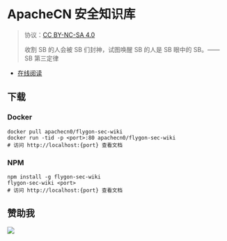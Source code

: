 # ApacheCN 安全知识库

> 协议：[CC BY-NC-SA 4.0](http://creativecommons.org/licenses/by-nc-sa/4.0/)
> 
> 收割 SB 的人会被 SB 们封神，试图唤醒 SB 的人是 SB 眼中的 SB。——SB 第三定律

* [在线阅读](https://secw.flygon.net)
## 下载

### Docker

```
docker pull apachecn0/flygon-sec-wiki
docker run -tid -p <port>:80 apachecn0/flygon-sec-wiki
# 访问 http://localhost:{port} 查看文档
```

### NPM

```
npm install -g flygon-sec-wiki
flygon-sec-wiki <port>
# 访问 http://localhost:{port} 查看文档
```

## 赞助我

![](https://img-blog.csdnimg.cn/20200112005920729.png)
